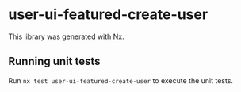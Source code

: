 # user-ui-featured-create-user

This library was generated with [Nx](https://nx.dev).

## Running unit tests

Run `nx test user-ui-featured-create-user` to execute the unit tests.
